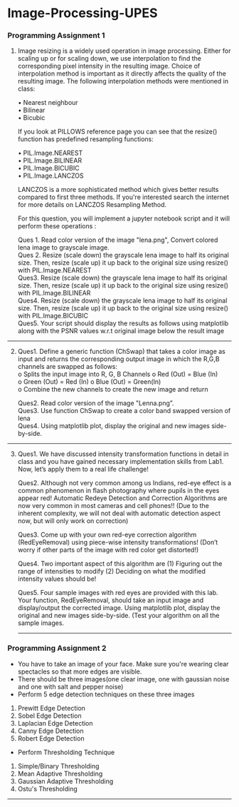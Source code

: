 # Image-Processing-UPES

### Programming Assignment 1

1.	Image resizing is a widely used operation in image processing. Either for scaling up or for scaling down, we use interpolation to find the corresponding pixel intensity in the resulting image. Choice of interpolation method is important as it directly affects the quality of the resulting image. The following interpolation methods were mentioned in class: <br>

     • Nearest neighbour<br>
     • Bilinear <br>
     • Bicubic <br>

    If you look at PILLOWS reference page you can see that the resize() function has predefined resampling functions: <br>

    • PIL.Image.NEAREST <br>
    • PIL.Image.BILINEAR <br>
    • PIL.Image.BICUBIC <br>
    • PIL.Image.LANCZOS <br>

      LANCZOS is a more sophisticated method which gives better results compared to first three methods. If you're interested search the internet for more details on LANCZOS Resampling Method. <br>

     For this question, you will implement a jupyter notebook script and it will perform these operations :

    Ques 1. Read color version of the image "lena.png", Convert colored lena image to grayscale image. <br>
    Ques 2. Resize (scale down) the grayscale lena image to half its original size. Then, resize (scale up) it up back to the original size using resize() with PIL.Image.NEAREST <br>
    Ques3. Resize (scale down) the grayscale lena image to half its original size. Then, resize (scale up) it up back to the original size using resize() with PIL.Image.BILINEAR <br>
    Ques4. Resize (scale down) the grayscale lena image to half its original size. Then, resize (scale up) it up back to the original size using resize() with PIL.Image.BICUBIC <br>
    Ques5. Your script should display the results as follows using matplotlib along with the PSNR values w.r.t original image below the result image
-----------------------

2.	Ques1. Define a generic function (ChSwap) that takes a color image as input and returns the corresponding output image in which the R,G,B channels are swapped as follows: <br>
o Splits the input image into R, G, B Channels o Red (Out) = Blue (In)<br>
o Green (Out) = Red (In) o Blue (Out) = Green(In) <br>
o Combine the new channels to create the new image and return <br>

     Ques2. Read color version of the image "Lenna.png”.<br>
     Ques3. Use function ChSwap to create a color band swapped version of lena  <br>
     Ques4. Using matplotlib plot, display the original and new images side-by-side. <br>
 
 ---------------------------

3.	Ques1. We have discussed intensity transformation functions in detail in class and you have gained necessary implementation skills from Lab1. Now, let’s apply them to a real life challenge! <br>

     Ques2. Although not very common among us Indians, red-eye effect is a common phenomenon in flash photography where pupils in the eyes appear red! Automatic Redeye Detection and Correction Algorithms are now very common in most cameras and cell phones!! (Due to the inherent complexity, we will not deal with automatic detection aspect now, but will only work on correction) <br>

     Ques3. Come up with your own red-eye correction algorithm (RedEyeRemoval) using piece-wise intensity transformations! (Don’t worry if other parts of the image with red color get distorted!) <br>
     
     Ques4. Two important aspect of this algorithm are (1) Figuring out the range of intensities to modify (2) Deciding on what the modified intensity values should be! <br>
     
     Ques5. Four sample images with red eyes are provided with this lab. Your function, RedEyeRemoval, should take an input image and display/output the corrected image. Using matplotlib plot, display the original and new images side-by-side. (Test your algorithm on all the sample images. <br>
     
     -----------------------------------

### Programming Assignment 2


- You have to take an image of your face. Make sure you're wearing clear spectacles so that more edges are visible. 
- There should be three images(one clear image, one with gaussian noise and one with salt and pepper noise)
- Perform 5 edge detection techniques on these three images <br>
1. Prewitt Edge Detection <br>
2. Sobel Edge Detection <br>
3. Laplacian Edge Detection <br>
4. Canny Edge Detection <br>
5. Robert Edge Detection <br>
- Perform Thresholding Technique <br>
1. Simple/Binary Thresholding <br>
2. Mean Adaptive Thresholding <br> 
3. Gaussian Adaptive Thresholding <br>
4. Ostu's Thresholding <bn>

-----------------------------------
